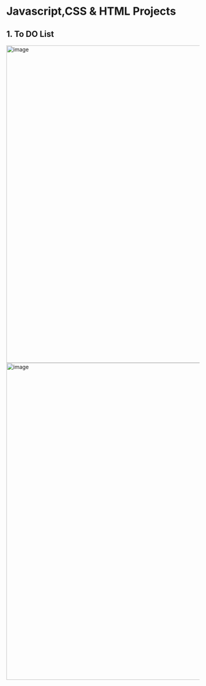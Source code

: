 # Javascript,CSS & HTML Projects

<h2> 1. To DO List </h2>
<img width="827" alt="image" src="https://user-images.githubusercontent.com/86191708/210140337-329c7ab6-d7d4-4cc1-97f1-92dbf97fd158.png">
<img width="826" alt="image" src="https://user-images.githubusercontent.com/86191708/210140376-67d0329d-b1fd-4aee-9942-9c125c525e05.png">

